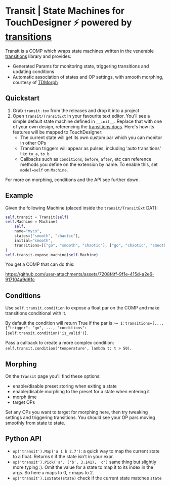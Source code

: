 # Transit | State Machines for TouchDesigner ⚡ powered by [transitions](https://github.com/pytransitions/transitions)

Transit is a COMP which wraps state machines written in the venerable [transitions](https://github.com/pytransitions/transitions) library and provides:

- Generated Params for monitoring state, triggering transitions and updating conditions
- Automatic association of states and OP settings, with smooth morphing, courtesy of [TDMorph](https://github.com/DarienBrito/TDMorph)

## Quickstart

1. Grab `transit.tox` from the releases and drop it into a project
2. Open `transit/TransitExt` in your favourite text editor. You'll see a simple default state machine defined in `__init__`. Replace that with one of your own design, referencing the [transitions docs](https://github.com/pytransitions/transitions). Here's how its features will be mapped to TouchDesigner:
    - The current state will get its own custom par which you can monitor in other OPs
    - Transition triggers will appear as pulses, including 'auto transitions' like `to_a`, `to_b`
    - Callbacks such as `conditions`, `before`, `after`, etc can reference methods you define on the extension by name. To enable this, set `model=self` on `Machine`.
  
For more on morphing, conditions and the API see further down.

## Example

Given the following Machine (placed inside the `transit/TransitExt` DAT):

```python
self.transit = Transit(self)
self.Machine = Machine(
    self,
    name="myco",
    states=["smooth", "chaotic"],
    initial="smooth",
    transitions=[["go", "smooth", "chaotic"], ["go", "chaotic", "smooth"]],
)
self.transit.expose_machine(self.Machine)
```

You get a COMP that can do this:

https://github.com/user-attachments/assets/7208f4ff-9f1e-415d-a2e6-917104a9d61c

## Conditions

Use `self.transit.condition` to expose a float par on the COMP and make transitions conditional with it.

By default the condition will return True if the par is `>= 1`: `transitions=[..., {"trigger": "go", ..., "conditions": [self.transit.condition('is_valid')]`.

Pass a callback to create a more complex condition: `self.transit.condition('temperature', lambda t: t > 50)`.

## Morphing

On the `Transit` page you'll find these options:

- enable/disable preset storing when exiting a state
- enable/disable morphing to the preset for a state when entering it
- morph time
- target OPs

Set any OPs you want to target for morphing here, then try tweaking settings and triggering transitions. You should see your OP pars moving smoothly from state to state.

## Python API

- `op('transit').Map('a 1 b 2.7')`: a quick way to map the current state to a float. Returns `0` if the state isn't in your expr.
- `op('transit').Pick('a', ('b', 3.141), 'c')` same thing but slightly more typing :). Omit the value for a state to map it to its index in the args. So here `a` maps to 0, `c` maps to 2.
- `op('transit').IsState(state)` check if the current state matches `state`
